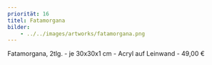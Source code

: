 ```yaml
---
priorität: 16
titel: Fatamorgana
bilder:
    - ../../images/artworks/fatamorgana.png
---
```


Fatamorgana, 2tlg. - je 30x30x1 cm - Acryl auf Leinwand - 49,00 €

